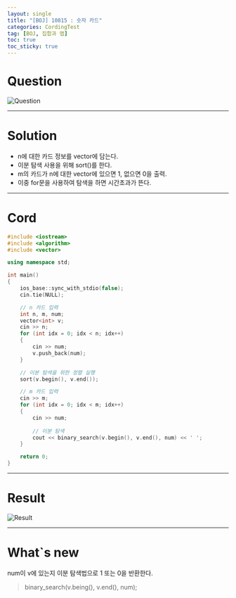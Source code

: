 ```yaml
---
layout: single
title: "[BOJ] 10815 : 숫자 카드"
categories: CordingTest
tag: [BOJ, 집합과 맵]
toc: true
toc_sticky: true
---
```


# Question
![Question](https://user-images.githubusercontent.com/97664446/171432566-0ee3edf7-1444-41a3-bad2-335b31824b3c.PNG)

***

# Solution
- n에 대한 카드 정보를 vector에 담는다.
- 이분 탐색 사용을 위해 sort()를 한다.
- m의 카드가 n에 대한 vector에 있으면 1, 없으면 0을 출력.
- 이중 for문을 사용하여 탐색을 하면 시간초과가 뜬다.

***

# Cord
```c++
#include <iostream>
#include <algorithm>
#include <vector>

using namespace std;

int main()
{
    ios_base::sync_with_stdio(false);
    cin.tie(NULL);

    // n 카드 입력
    int n, m, num;
    vector<int> v;
    cin >> n;
    for (int idx = 0; idx < n; idx++)
    {
        cin >> num;
        v.push_back(num);
    }

    // 이분 탐색을 위한 정렬 실행
    sort(v.begin(), v.end());

    // m 카드 입력
    cin >> m;
    for (int idx = 0; idx < m; idx++)
    {
        cin >> num;
        
        // 이분 탐색
        cout << binary_search(v.begin(), v.end(), num) << ' ';
    }

    return 0;
}
```

***

# Result
![Result](https://user-images.githubusercontent.com/97664446/171432575-d2c67265-d573-4ae1-9fc4-1ce713172d5c.PNG)

***

# What`s new

num이 v에 있는지 이분 탐색법으로 1 또는 0을 반환한다.
> binary_search(v.being(), v.end(), num);